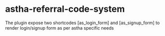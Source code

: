 # astha-referral-code-system

The  plugin expose two shortcodes [as_login_form] and [as_signup_form] to render login/signup form as per astha specific needs
